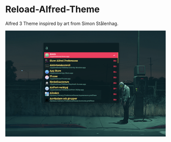 # Reload-Alfred-Theme
Alfred 3 Theme inspired by art from Simon Stålenhag.

![Screenshot of theme in action](screenshot.png)
